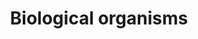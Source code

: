 ---
title: Biological organisms
longTitle: 'Biological organisms'
tags:
- gccommon
use:
- "[[Living organisms]]"
---
